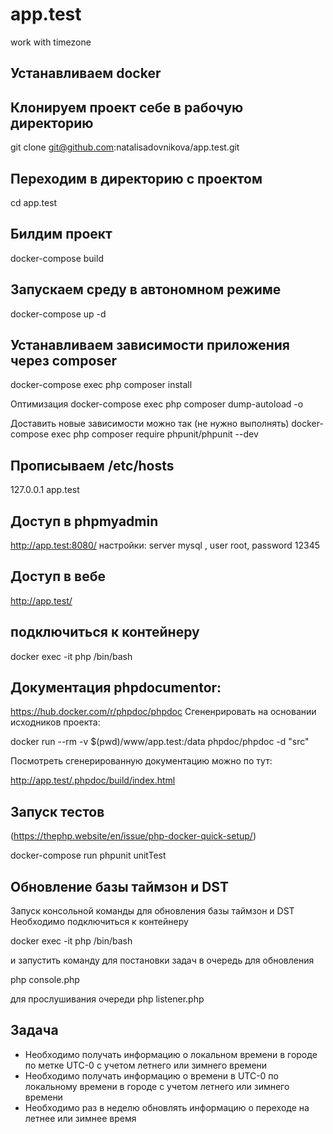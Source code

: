 # app.test
work with timezone

## Устанавливаем docker

## Клонируем проект себе в рабочую директорию
git clone git@github.com:natalisadovnikova/app.test.git

## Переходим в директорию с проектом
cd app.test

## Билдим проект
   docker-compose build

## Запускаем среду в автономном режиме
   docker-compose up -d

## Устанавливаем зависимости приложения через composer
docker-compose exec php composer install

Оптимизация
docker-compose exec php composer dump-autoload -o

Доставить новые зависимости можно так (не нужно выполнять)
docker-compose exec php composer require phpunit/phpunit --dev

## Прописываем /etc/hosts
127.0.0.1 app.test


## Доступ в phpmyadmin
http://app.test:8080/ 
настройки:  server mysql , user root, password 12345

## Доступ в вебе

http://app.test/



##  подключиться к контейнеру
docker exec -it php /bin/bash

## Документация phpdocumentor: 
https://hub.docker.com/r/phpdoc/phpdoc
Сгененрировать на основании исходников проекта:

docker run --rm -v $(pwd)/www/app.test:/data phpdoc/phpdoc -d "src"

Посмотреть сгенерированную документацию можно по тут:

http://app.test/.phpdoc/build/index.html


## Запуск тестов 
(https://thephp.website/en/issue/php-docker-quick-setup/)

docker-compose run phpunit unitTest

##  Обновление базы таймзон и DST
Запуск консольной команды для обновления базы таймзон и DST
Необходимо подключиться к контейнеру

docker exec -it php /bin/bash

и запустить команду для постановки задач в очередь для обновления

php console.php

для прослушивания очереди
php listener.php


## Задача
- Необходимо получать информацию о локальном времени в городе по метке UTC-0 с учетом летнего или зимнего времени
- Необходимо получать информацию о времени в UTC-0 по локальному времени в городе  с учетом летнего или зимнего времени
- Необходимо раз в неделю обновлять информацию о переходе на летнее или зимнее время


